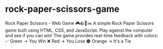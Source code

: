 # rock-paper-scissors-game
Rock Paper Scissors - Web Game 🎮🪨📄✂️ A simple Rock Paper Scissors game built using HTML, CSS, and JavaScript. Play against the computer and see if you can win! The game provides real-time feedback with colors: ✅ Green → You Win ❌ Red → You Lose 🟠 Orange → It's a Tie
